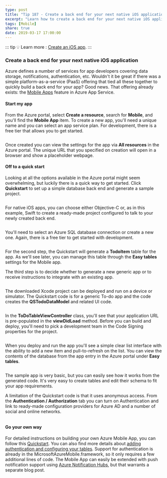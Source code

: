 ```yaml
---
type: post
title: "Tip 187 - Create a back end for your next native iOS application"
excerpt: "Learn how to create a back end for your next native iOS application"
tags: [Mobile]
share: true
date: 2019-03-17 17:00:00
---
```

 
::: tip
:bulb: Learn more : [Create an iOS app](https://docs.microsoft.com/azure/app-service-mobile/app-service-mobile-ios-get-started?WT.mc_id=docs-azuredevtips-azureappsdev).
:::

### Create a back end for your next native iOS application
 
Azure defines a number of services for app developers covering data storage, notifications, authentication, etc. Wouldn't it be great if there was a simple platform-as-a-service (PaaS) offering that tied all these together to quickly build a back end for your app? Good news. That offering already exists: the [Mobile Apps](https://azure.microsoft.com/services/app-service/mobile?WT.mc_id=azure-azuredevtips-azureappsdev) feature in Azure App Service.

#### Start my app
From the Azure portal, select **Create a resource**, search for **Mobile**, and you'll find the **Mobile App** item. To create a new app, you'll need a unique name and you can select an app service plan. For development, there is a free tier that allows you to get started. 
 
<img :src="$withBase('/files/azure-mobile-create.png')">

Once created you can view the settings for the app via **All resources** in the Azure portal. The unique URL that you specified on creation will open in a browser and show a placeholder webpage.

#### Off to a quick start

Looking at all the options available in the Azure portal might seem overwhelming, but luckily there is a quick way to get started. Click **Quickstart** to set up a simple database back end and generate a sample project. 
 
<img :src="$withBase('/files/azure-mobile-quickstart1.png')">

For native iOS apps, you can choose either Objective-C or, as in this example, Swift to create a ready-made project configured to talk to your newly created back end.
 
<img :src="$withBase('/files/azure-mobile-quickstart2.png')">

You'll need to select an Azure SQL database connection or create a new one. Again, there is a free tier to get started with development. 
 
<img :src="$withBase('/files/azure-mobile-quickstart3.png')">

For the second step, the Quickstart will generate a **TodoItem** table for the app. As we'll see later, you can manage this table through the **Easy tables** settings for the Mobile app.

The third step is to decide whether to generate a new generic app or to receive instructions to integrate with an existing app. 
 
<img :src="$withBase('/files/azure-mobile-quickstart4.png')">

The downloaded Xcode project can be deployed and run on a device or simulator. The Quickstart code is for a generic To-do app and the code creates the **QSTodoDataModel** and related UI code. 
 
<img :src="$withBase('/files/azure-mobile-xcode.png')">

In the **ToDoTableViewController** class, you'll see that your application URL is pre-populated in the **viewDidLoad** method. Before you can build and deploy, you'll need to pick a development team in the Code Signing properties for the project.
 
<img :src="$withBase('/files/azure-mobile-quickstart-ios.png')">

When you deploy and run the app you'll see a simple clear list interface with the ability to add a new item and pull-to-refresh on the list. You can view the contents of the database from the app entry in the Azure portal under **Easy tables**. 
 
<img :src="$withBase('/files/azure-mobile-easytables.png')">

The sample app is very basic, but you can easily see how it works from the generated code. It's very easy to create tables and edit their schema to fit your app requirements. 

A limitation of the Quickstart code is that it uses anonymous access. From the **Authentication / Authorization** tab you can turn on Authentication and link to ready-made configuration providers for Azure AD and a number of social and online networks.
 
<img :src="$withBase('/files/azure-mobile-authentication.png')">

#### Go your own way

For detailed instructions on building your own Azure Mobile App, you can follow this [Quickstart](https://docs.microsoft.com/azure/app-service-mobile/app-service-mobile-ios-get-started?WT.mc_id=docs-azuredevtips-azureappsdev). You can also find more details about [adding authentication and configuring your tables](https://docs.microsoft.com/azure/app-service-mobile/app-service-mobile-ios-get-started-users?WT.mc_id=docs-azuredevtips-azureappsdev). Support for authentication is already in the MicrosoftAzureMobile.framework, so it only requires a few additional lines of code. The Mobile App can easily be extended with push notification support using [Azure Notification Hubs](https://docs.microsoft.com/azure/notification-hubs?WT.mc_id=docs-azuredevtips-azureappsdev), but that warrants a separate blog post.

